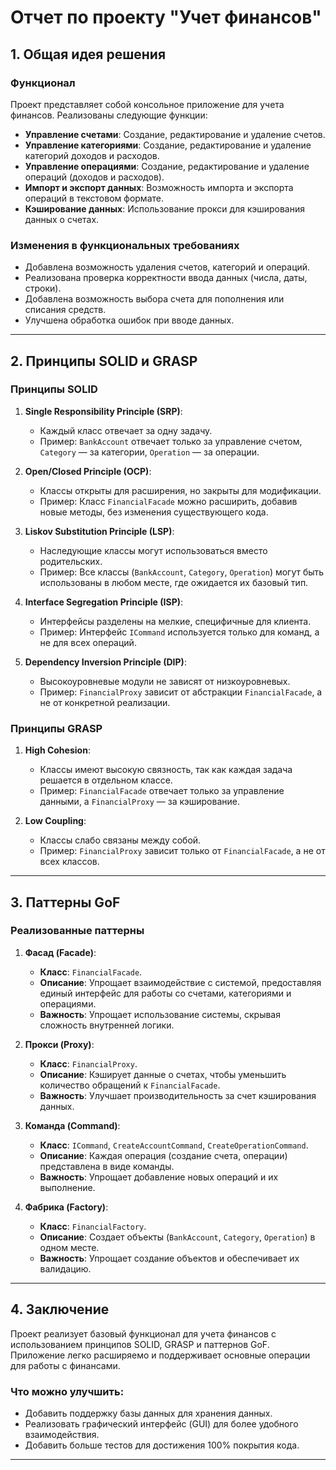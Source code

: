 # Отчет по проекту "Учет финансов"

## 1. Общая идея решения

### Функционал
Проект представляет собой консольное приложение для учета финансов. Реализованы следующие функции:
- **Управление счетами**: Создание, редактирование и удаление счетов.
- **Управление категориями**: Создание, редактирование и удаление категорий доходов и расходов.
- **Управление операциями**: Создание, редактирование и удаление операций (доходов и расходов).
- **Импорт и экспорт данных**: Возможность импорта и экспорта операций в текстовом формате.
- **Кэширование данных**: Использование прокси для кэширования данных о счетах.

### Изменения в функциональных требованиях
- Добавлена возможность удаления счетов, категорий и операций.
- Реализована проверка корректности ввода данных (числа, даты, строки).
- Добавлена возможность выбора счета для пополнения или списания средств.
- Улучшена обработка ошибок при вводе данных.

---

## 2. Принципы SOLID и GRASP

### Принципы SOLID

1. **Single Responsibility Principle (SRP)**:
   - Каждый класс отвечает за одну задачу.
   - Пример: `BankAccount` отвечает только за управление счетом, `Category` — за категории, `Operation` — за операции.

2. **Open/Closed Principle (OCP)**:
   - Классы открыты для расширения, но закрыты для модификации.
   - Пример: Класс `FinancialFacade` можно расширить, добавив новые методы, без изменения существующего кода.

3. **Liskov Substitution Principle (LSP)**:
   - Наследующие классы могут использоваться вместо родительских.
   - Пример: Все классы (`BankAccount`, `Category`, `Operation`) могут быть использованы в любом месте, где ожидается их базовый тип.

4. **Interface Segregation Principle (ISP)**:
   - Интерфейсы разделены на мелкие, специфичные для клиента.
   - Пример: Интерфейс `ICommand` используется только для команд, а не для всех операций.

5. **Dependency Inversion Principle (DIP)**:
   - Высокоуровневые модули не зависят от низкоуровневых.
   - Пример: `FinancialProxy` зависит от абстракции `FinancialFacade`, а не от конкретной реализации.

### Принципы GRASP

1. **High Cohesion**:
   - Классы имеют высокую связность, так как каждая задача решается в отдельном классе.
   - Пример: `FinancialFacade` отвечает только за управление данными, а `FinancialProxy` — за кэширование.

2. **Low Coupling**:
   - Классы слабо связаны между собой.
   - Пример: `FinancialProxy` зависит только от `FinancialFacade`, а не от всех классов.

---

## 3. Паттерны GoF

### Реализованные паттерны

1. **Фасад (Facade)**:
   - **Класс**: `FinancialFacade`.
   - **Описание**: Упрощает взаимодействие с системой, предоставляя единый интерфейс для работы со счетами, категориями и операциями.
   - **Важность**: Упрощает использование системы, скрывая сложность внутренней логики.

2. **Прокси (Proxy)**:
   - **Класс**: `FinancialProxy`.
   - **Описание**: Кэширует данные о счетах, чтобы уменьшить количество обращений к `FinancialFacade`.
   - **Важность**: Улучшает производительность за счет кэширования данных.

3. **Команда (Command)**:
   - **Класс**: `ICommand`, `CreateAccountCommand`, `CreateOperationCommand`.
   - **Описание**: Каждая операция (создание счета, операции) представлена в виде команды.
   - **Важность**: Упрощает добавление новых операций и их выполнение.

4. **Фабрика (Factory)**:
   - **Класс**: `FinancialFactory`.
   - **Описание**: Создает объекты (`BankAccount`, `Category`, `Operation`) в одном месте.
   - **Важность**: Упрощает создание объектов и обеспечивает их валидацию.

---


## 4. Заключение

Проект реализует базовый функционал для учета финансов с использованием принципов SOLID, GRASP и паттернов GoF. Приложение легко расширяемо и поддерживает основные операции для работы с финансами.

### Что можно улучшить:
- Добавить поддержку базы данных для хранения данных.
- Реализовать графический интерфейс (GUI) для более удобного взаимодействия.
- Добавить больше тестов для достижения 100% покрытия кода.

---